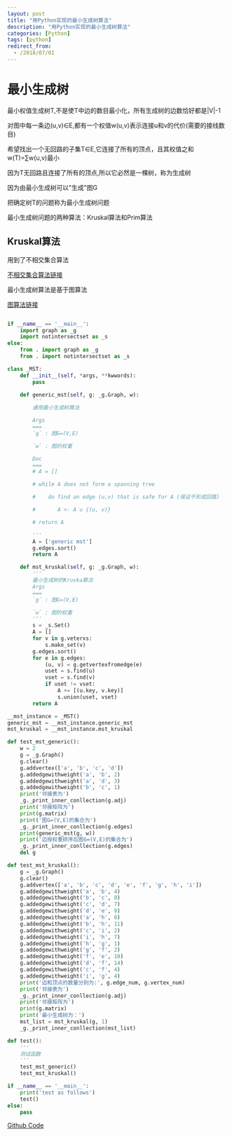 ```yaml
---
layout: post
title: "用Python实现的最小生成树算法"
description: "用Python实现的最小生成树算法"
categories: [Python]
tags: [python]
redirect_from:
  - /2018/07/01
---
```


# 最小生成树

最小权值生成树T,不是使T中边的数目最小化，所有生成树的边数恰好都是|V|-1

对图中每一条边(u,v)∈E,都有一个权值w(u,v)表示连接u和v的代价(需要的接线数目)

希望找出一个无回路的子集T∈E,它连接了所有的顶点，且其权值之和w(T)=∑w(u,v)最小

因为T无回路且连接了所有的顶点,所以它必然是一棵树，称为生成树

因为由最小生成树可以"生成"图G

把确定树T的问题称为最小生成树问题

最小生成树问题的两种算法：Kruskal算法和Prim算法

## Kruskal算法

用到了不相交集合算法

[不相交集合算法链接](https://github.com/Peefy/IntroductionToAlgorithm.Python/blob/master/src/chapter21)

最小生成树算法是基于图算法

[图算法链接](https://github.com/Peefy/IntroductionToAlgorithm.Python/blob/master/src/chapter22)

```python

if __name__ == '__main__':
    import graph as _g
    import notintersectset as _s
else:
    from . import graph as _g
    from . import notintersectset as _s

class _MST:
    def __init__(self, *args, **kwwords):
        pass

    def generic_mst(self, g: _g.Graph, w):
        '''
        通用最小生成树算法

        Args
        ===
        `g` : 图G=(V,E)

        `w` : 图的权重

        Doc
        ===
        # A = []

        # while A does not form a spanning tree

        #    do find an edge (u,v) that is safe for A (保证不形成回路)

        #       A <- A ∪ {(u, v)}

        # return A

        '''
        A = ['generic mst']
        g.edges.sort()
        return A

    def mst_kruskal(self, g: _g.Graph, w):
        '''
        最小生成树的Kruska算法
        Args
        ===
        `g` : 图G=(V,E)

        `w` : 图的权重
        '''
        s = _s.Set()
        A = []
        for v in g.veterxs:
            s.make_set(v)
        g.edges.sort()
        for e in g.edges:
            (u, v) = g.getvertexfromedge(e)
            uset = s.find(u)
            vset = s.find(v)
            if uset != vset:
                A += [(u.key, v.key)]
                s.union(uset, vset)
        return A

__mst_instance = _MST()
generic_mst = __mst_instance.generic_mst
mst_kruskal = __mst_instance.mst_kruskal

def test_mst_generic():
    w = 2
    g = _g.Graph()
    g.clear()
    g.addvertex(['a', 'b', 'c', 'd'])
    g.addedgewithweight('a', 'b', 2)
    g.addedgewithweight('a', 'd', 3)
    g.addedgewithweight('b', 'c', 1)
    print('邻接表为')
    _g._print_inner_conllection(g.adj)
    print('邻接矩阵为')
    print(g.matrix)
    print('图G=(V,E)的集合为')
    _g._print_inner_conllection(g.edges)
    print(generic_mst(g, w))
    print('边按权重排序后图G=(V,E)的集合为')
    _g._print_inner_conllection(g.edges)
    del g

def test_mst_kruskal():
    g = _g.Graph()
    g.clear()
    g.addvertex(['a', 'b', 'c', 'd', 'e', 'f', 'g', 'h', 'i'])
    g.addedgewithweight('a', 'b', 4)
    g.addedgewithweight('b', 'c', 8)
    g.addedgewithweight('c', 'd', 7)
    g.addedgewithweight('d', 'e', 9)
    g.addedgewithweight('a', 'h', 8)
    g.addedgewithweight('b', 'h', 11)
    g.addedgewithweight('c', 'i', 2)
    g.addedgewithweight('i', 'h', 7)
    g.addedgewithweight('h', 'g', 1)
    g.addedgewithweight('g', 'f', 2)
    g.addedgewithweight('f', 'e', 10)
    g.addedgewithweight('d', 'f', 14)
    g.addedgewithweight('c', 'f', 4)
    g.addedgewithweight('i', 'g', 4)
    print('边和顶点的数量分别为:', g.edge_num, g.vertex_num)
    print('邻接表为')
    _g._print_inner_conllection(g.adj)
    print('邻接矩阵为')
    print(g.matrix)
    print('最小生成树为：')
    mst_list = mst_kruskal(g, 1)
    _g._print_inner_conllection(mst_list)

def test():
    '''
    测试函数
    '''
    test_mst_generic()
    test_mst_kruskal()

if __name__ == '__main__':
    print('test as follows')
    test()
else:
    pass

```

[Github Code](https://github.com/Peefy/IntroductionToAlgorithm.Python/blob/master/src/chapter23)
